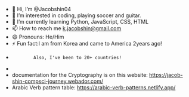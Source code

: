 - 👋 Hi, I’m @Jacobshin04
- 👀 I’m interested in coding, playing soccer and guitar.
- 🌱 I’m currently learning Python, JavaScript, CSS, HTML
- 📫 How to reach me k.jacobshin@gmail.com
- 😄 Pronouns: He/Him
- ⚡ Fun fact:I am from Korea and came to America 2years ago!
-             Also, I've been to 20+ countries!
- 
- documentation for the Cryptography is on this website: https://jacob-shin-compsci-journey.webador.com/
- Arabic Verb pattern table: https://arabic-verb-patterns.netlify.app/

<!---
Jacobshin04/Jacobshin04 is a ✨ special ✨ repository because its `README.md` (this file) appears on your GitHub profile.
You can click the Preview link to take a look at your changes.
--->
